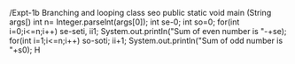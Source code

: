 
/Expt-1b Branching and looping
class seo
public static void main (String args[)
int n= Integer.parselnt(args[0]);
int se-0;
int so=0;
for(int i=0;i<=n;i++)
se-seti,
ii1;
System.out.printIn("Sum of even number is "-+se);
for(int i=1;i<=n;i++)
so-soti;
ii+1;
System.out.println("Sum of odd number is "+s0);
H
